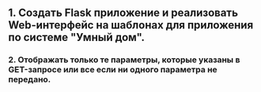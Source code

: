 ## 1. Создать Flask приложение и реализовать Web-интерфейс на шаблонах для приложения по системе "Умный дом".

### 2. Отображать только те параметры, которые указаны в GET-запросе или все если ни одного параметра не передано.